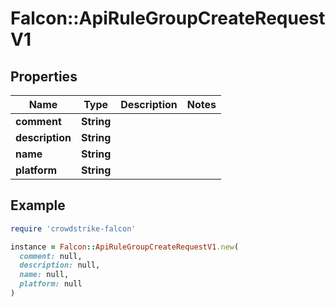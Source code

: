 # Falcon::ApiRuleGroupCreateRequestV1

## Properties

| Name | Type | Description | Notes |
| ---- | ---- | ----------- | ----- |
| **comment** | **String** |  |  |
| **description** | **String** |  |  |
| **name** | **String** |  |  |
| **platform** | **String** |  |  |

## Example

```ruby
require 'crowdstrike-falcon'

instance = Falcon::ApiRuleGroupCreateRequestV1.new(
  comment: null,
  description: null,
  name: null,
  platform: null
)
```

